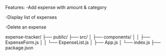 Features:
-Add expense with amount & category

-Display list of expenses

-Delete an expense


expense-tracker/
├── public/
├── src/
│   ├── components/
│   │   ├── ExpenseForm.js
│   │   └── ExpenseList.js
│   ├── App.js
│   └── index.js
├── package.json
